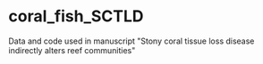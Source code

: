 # coral_fish_SCTLD
Data and code used in manuscript "Stony coral tissue loss disease indirectly alters reef communities"
